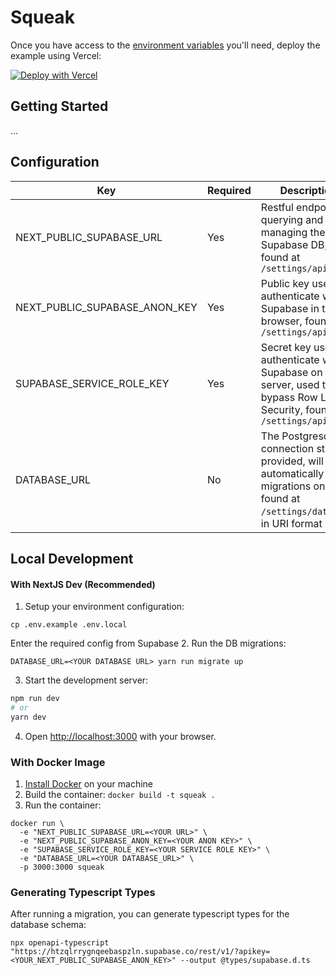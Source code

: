 # Squeak

Once you have access to the [environment variables](#configuration) you'll need, deploy the example using Vercel:

[![Deploy with Vercel](https://vercel.com/button)](https://vercel.com/new/clone?repository-url=https%3A%2F%2Fgithub.com%2Fjoesaunderson%2Fsqueak&env=NEXT_PUBLIC_SUPABASE_URL,NEXT_PUBLIC_SUPABASE_ANON_KEY,SUPABASE_SERVICE_ROLE_KEY,DATABASE_URL&envDescription=Environment%20variables%20to%20configure%20Squeak&envLink=https%3A%2F%2Fgithub.com%2Fjoesaunderson%2Fsqueak%23configuration&project-name=squeak&repository-name=squeak)

## Getting Started

...

## Configuration

| Key                           | Required | Description                                                                                                                             |
|-------------------------------|----------|-----------------------------------------------------------------------------------------------------------------------------------------|
| NEXT_PUBLIC_SUPABASE_URL      | Yes      | Restful endpoint for querying and managing the Supabase DB, found at `/settings/api`                                                    |
| NEXT_PUBLIC_SUPABASE_ANON_KEY | Yes      | Public key used to authenticate with Supabase in the browser, found at `/settings/api`                                                  |
| SUPABASE_SERVICE_ROLE_KEY     | Yes      | Secret key used to authenticate with Supabase on the server, used to bypass Row Level Security, found at `/settings/api`                |
| DATABASE_URL                  | No       | The Postgresql connection string, if provided, will automatically run migrations on start, found at `/settings/database`, in URI format |


## Local Development

#### With NextJS Dev (Recommended)

1. Setup your environment configuration:
```shell
cp .env.example .env.local
```
Enter the required config from Supabase
2. Run the DB migrations:
```shell
DATABASE_URL=<YOUR DATABASE URL> yarn run migrate up
```
3. Start the development server:
```bash
npm run dev
# or
yarn dev
```
4. Open [http://localhost:3000](http://localhost:3000) with your browser.

### With Docker Image

1. [Install Docker](https://docs.docker.com/get-docker/) on your machine
2. Build the container: `docker build -t squeak .`
3. Run the container: 
```shell
docker run \
  -e "NEXT_PUBLIC_SUPABASE_URL=<YOUR URL>" \
  -e "NEXT_PUBLIC_SUPABASE_ANON_KEY=<YOUR ANON KEY>" \
  -e "SUPABASE_SERVICE_ROLE_KEY=<YOUR SERVICE ROLE KEY>" \
  -e "DATABASE_URL=<YOUR DATABASE_URL>" \
  -p 3000:3000 squeak
````

### Generating Typescript Types

After running a migration, you can generate typescript types for the database schema:

```shell
npx openapi-typescript "https://htzqlrrygnqeebaspzln.supabase.co/rest/v1/?apikey=<YOUR_NEXT_PUBLIC_SUPABASE_ANON_KEY>" --output @types/supabase.d.ts
```